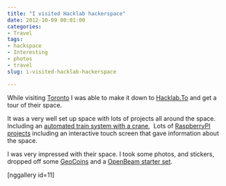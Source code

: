 ```yaml
---
title: "I visited Hacklab hackerspace"
date: 2012-10-09 00:01:00
categories:
- Travel
tags:
- hackspace
- Interesting
- photos
- travel
slug: i-visited-hacklab-hackerspace

---
```


While visiting <a href="http://www.toronto.ca/">Toronto</a> I was able to make it down to <a href="http://hacklab.to/">Hacklab.To</a> and get a tour of their space.

It was a very well set up space with lots of projects all around the space. Including an <a href="http://hacklab.to/archives/automata-or-things-that-go-put-put/">automated train system with a crane</a>,  Lots of <a href="http://hacklab.to/archives/brain-food-double-post-raspberry-pi-cases-and-train-overlord-progress/">RaspberryPI projects</a> including an interactive touch screen that gave information about the space.

I was very impressed with their space. I took some photos, and stickers, dropped off some <a href="/the-last-batch-of-geocoins/">GeoCoins</a> and a <a href="http://blog.openbeamusa.com/">OpenBeam starter set</a>.

[nggallery id=11]
